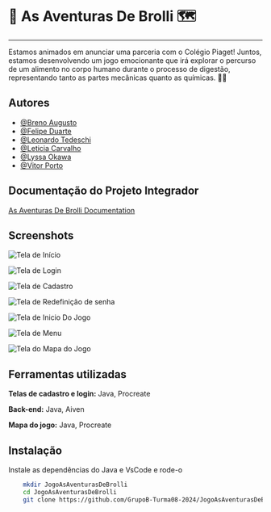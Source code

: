 # 🥦 As Aventuras De Brolli 🗺️
<hr>
Estamos animados em anunciar uma parceria com o Colégio Piaget! Juntos, estamos desenvolvendo um jogo emocionante que irá explorar o percurso de um alimento no corpo humano durante o processo de digestão, representando tanto as partes mecânicas quanto as químicas. 🍔🔬

## Autores

- [@Breno Augusto](https://github.com/BrenoAugustoOG)
- [@Felipe Duarte](https://github.com/FelipeDuarte1)
- [@Leonardo Tedeschi](https://github.com/LeonardoTBelo)
- [@Leticia Carvalho](https://github.com/leticiacarvalhoo)
- [@Lyssa Okawa](https://github.com/lyssaokawaperini)
- [@Vitor Porto](https://github.com/4FunCode)

## Documentação do Projeto Integrador

[As Aventuras De Brolli Documentation](https://heyzine.com/flip-book/9e02c33820.html)


## Screenshots

![Tela de Início](https://lh3.googleusercontent.com/pw/AP1GczPcLTQ00hGOR4uJsGro0d2ASHtzo54PanynyY-EPxyqWocVeqsuJhbPEYUEUNSuXdWfEM-o1X53YTsu3Y2l1DjcOK0Yp0Tiirw2aYkLYpUFv8prWXPwNfI1DHrHhFB8n_6tuLn84olUOdEwgu1Uu0Nc=w1244-h730-s-no-gm?authuser=0)

![Tela de Login](https://lh3.googleusercontent.com/pw/AP1GczNJUGzx5oamq6k8-MGSViObbTlYtAflFx2zDIGxFimuuLcj0cRCwzfHoMXC3DIM5XP4Zbk4FUwTgWkVhFZJLaCCr_s6bmpu3jThbCwJX7aOLEUYFpzLZpWTcS7Xn1CY0RjW-ol4GcLzsTIFG7DeG8UQ=w1247-h730-s-no-gm?authuser=0)

![Tela de Cadastro](https://lh3.googleusercontent.com/pw/AP1GczM2DRONkmgTZzXT3n9QRHxis7g93-UNWhXOXfUdKunhzsIx_ScDXPRNytbEMDetYdTrMgug6JNYWr_8uxoN_6fA43YG_gEyJZZeK_xpBMLesJQbKwSc_TugjiMVILYzQysh2CoH7HfnttOyT3u-uLPN=w1244-h733-s-no-gm?authuser=0)

![Tela de Redefinição de senha](https://lh3.googleusercontent.com/pw/AP1GczMOU_7QOsqY_eSpWFe9NVNaptrHCVariK5kuyP_HLkoSJ2aItOkrR7SrB8u15NN1jTTAyAdk6DkicOUIDu1yFiS1kSeQis0I-TctyFM_RI9IxPrRc4c0Sj6CMeYn7kD1lvUC7_alGfIuGhcBruTGx1s=w1245-h734-s-no-gm?authuser=0)

![Tela de Inicio Do Jogo](https://lh3.googleusercontent.com/pw/AP1GczMXhCQTEwHPVMAkk17BRL0JK8OyWYyygVtg0nRnns8MX5MR47evgWKRyKxKenFdJYyOJd0VtJcKJdOP7lBLQzXAFjfw2mtE-hK7P8QSKnvrKT8kgJwP4w_QBt1fLl1oKXYVIcwLtWRVS8Fi-EWmDZJw=w1244-h736-s-no-gm?authuser=0)

![Tela de Menu](https://lh3.googleusercontent.com/pw/AP1GczMegMD2FhwJUiRNjj-q44sG8itRRyCU-k4tH93F-Dkk3V3YbCiKfP2rsoR4cW10w2OCf7sW12iSdUbtBEdauXRY4gnsIlCmXhWpQH4t8WXACwSAOgRYl9N1aZN7f7uBCnSc1udVx7ZcIE-JCxU-QYtr=w1245-h734-s-no-gm?authuser=0)

![Tela do Mapa do Jogo](https://lh3.googleusercontent.com/pw/AP1GczMJMd-jUPfmM5b2jrHziDW4y5d_YRpZKNzudL6nKR8L6BDyBMGwOV6Xda5TIdCcPLeI3237dKX3N3Px3-w_42uBhuqXcC4Y_wE7xHGqwRJSjrq0YNmo221yeNB7tly9O5dgyBA8O8f4fGKLm43Pw_Kt=w1231-h729-s-no-gm?authuser=0)

## Ferramentas utilizadas

**Telas de cadastro e login:** Java, Procreate

**Back-end:** Java, Aiven

**Mapa do jogo:** Java, Procreate

## Instalação

Instale as dependências do Java e VsCode e rode-o

```bash
    mkdir JogoAsAventurasDeBrolli
    cd JogoAsAventurasDeBrolli
    git clone https://github.com/GrupoB-Turma08-2024/JogoAsAventurasDeBrolli.git
```
